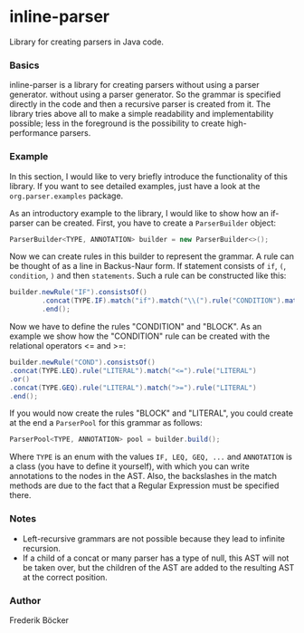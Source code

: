 # inline-parser
Library for creating parsers in Java code.

### Basics
inline-parser is a library for creating parsers without using a parser generator.
without using a parser generator. So the grammar is specified directly in the code and then
a recursive parser is created from it.
The library tries above all to make a simple readability and implementability possible;
less in the foreground is the possibility to create high-performance parsers.

### Example
In this section, I would like to very briefly introduce the functionality of this
library. If you want to see detailed examples, just have a look at the
`org.parser.examples` package.

As an introductory example to the library, I would like to show how an if-parser
can be created. First, you have to create a `ParserBuilder` object:
```java
ParserBuilder<TYPE, ANNOTATION> builder = new ParserBuilder<>();
```
Now we can create rules in this builder to represent the grammar.
A rule can be thought of as a line in Backus-Naur form.
If statement consists of `if`, `(`, `condition`, `)` and then `statements`.
Such a rule can be constructed like this:
```java
builder.newRule("IF").consistsOf()
        .concat(TYPE.IF).match("if").match("\\(").rule("CONDITION").match("\\)")).rule("BLOCK")
        .end();
```
Now we have to define the rules "CONDITION" and "BLOCK". As an example we show
how the "CONDITION" rule can be created with the relational operators
<= and >=:
```java
builder.newRule("COND").consistsOf()
.concat(TYPE.LEQ).rule("LITERAL").match("<=").rule("LITERAL")
.or()
.concat(TYPE.GEQ).rule("LITERAL").match(">=").rule("LITERAL")
.end();
```
If you would now create the rules "BLOCK" and "LITERAL", you could create at the end
a `ParserPool` for this grammar as follows:
```java
ParserPool<TYPE, ANNOTATION> pool = builder.build();
```

Where `TYPE` is an enum with the values `IF, LEQ, GEQ, ...` and
`ANNOTATION` is a class (you have to define it yourself), with which you can write annotations to the nodes in the AST.
Also, the backslashes in the match methods are due to the fact that a Regular Expression must be specified there.

### Notes
- Left-recursive grammars are not possible because they lead to infinite recursion.
- If a child of a concat or many parser has a type of null, this AST will not be
  taken over, but the children of the AST are added to the resulting AST at the correct position.

### Author
Frederik Böcker

